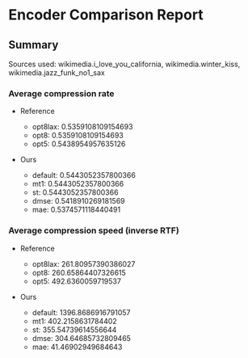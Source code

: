 
# Encoder Comparison Report

## Summary

Sources used: wikimedia.i_love_you_california, wikimedia.winter_kiss, wikimedia.jazz_funk_no1_sax

### Average compression rate

  - Reference
    - opt8lax: 0.5359108109154693
    - opt8: 0.5359108109154693
    - opt5: 0.5438954957635126

  - Ours
    - default: 0.5443052357800366
    - mt1: 0.5443052357800366
    - st: 0.5443052357800366
    - dmse: 0.5418910269181569
    - mae: 0.5374571118440491


### Average compression speed (inverse RTF)
  - Reference
    - opt8lax: 261.80957390386027
    - opt8: 260.65864407326615
    - opt5: 492.6360059719537

  - Ours
    - default: 1396.8686916791057
    - mt1: 402.2158631784402
    - st: 355.54739614556644
    - dmse: 304.64685732809465
    - mae: 41.46902949684643


